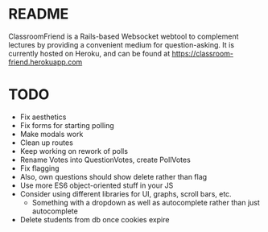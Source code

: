 # README

ClassroomFriend is a Rails-based Websocket webtool to complement lectures by providing a convenient medium for question-asking.
It is currently hosted on Heroku, and can be found at https://classroom-friend.herokuapp.com

# TODO

* Fix aesthetics
* Fix forms for starting polling
* Make modals work
* Clean up routes
* Keep working on rework of polls
* Rename Votes into QuestionVotes, create PollVotes
* Fix flagging
* Also, own questions should show delete rather than flag
* Use more ES6 object-oriented stuff in your JS
* Consider using different libraries for UI, graphs, scroll bars, etc.
	* Something with a dropdown as well as autocomplete rather than just autocomplete
* Delete students from db once cookies expire
